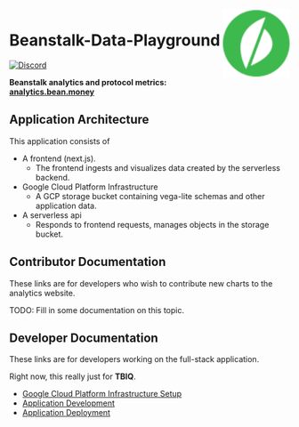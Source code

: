 <img src="public/bean-logo-circled.svg" alt="Beanstalk logo" align="right" width="120" />

# Beanstalk-Data-Playground

[![Discord][discord-badge]][discord-url]

[discord-badge]: https://img.shields.io/discord/880413392916054098?label=Beanstalk
[discord-url]: https://discord.gg/beanstalk

**Beanstalk analytics and protocol metrics: [analytics.bean.money](https://analytics.bean.money)**

## Application Architecture 

This application consists of

- A frontend (next.js).
  - The frontend ingests and visualizes data created by the serverless backend.
- Google Cloud Platform Infrastructure 
  - A GCP storage bucket containing vega-lite schemas and other application data.  
- A serverless api
  - Responds to frontend requests, manages objects in the storage bucket. 

## Contributor Documentation 

These links are for developers who wish to contribute new charts to the 
analytics website. 

TODO: Fill in some documentation on this topic. 

## Developer Documentation 

These links are for developers working on the full-stack application.

Right now, this really just for **TBIQ**. 

- [Google Cloud Platform Infrastructure Setup](./docs/setup-cloud-infra.md)
- [Application Development](./docs/dev.md)
- [Application Deployment](./docs/deploy.md) 
